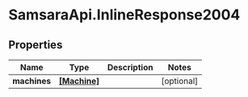 # SamsaraApi.InlineResponse2004

## Properties
Name | Type | Description | Notes
------------ | ------------- | ------------- | -------------
**machines** | [**[Machine]**](Machine.md) |  | [optional] 


